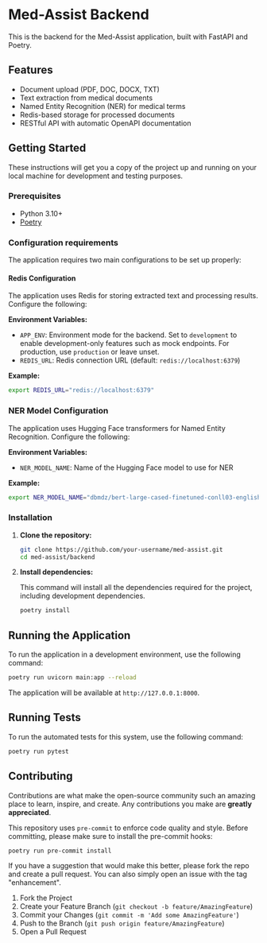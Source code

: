 # Med-Assist Backend

This is the backend for the Med-Assist application, built with FastAPI and Poetry.

## Features

* Document upload (PDF, DOC, DOCX, TXT)
* Text extraction from medical documents
* Named Entity Recognition (NER) for medical terms
* Redis-based storage for processed documents
* RESTful API with automatic OpenAPI documentation

## Getting Started

These instructions will get you a copy of the project up and running on your local machine for development and testing purposes.

### Prerequisites

* Python 3.10+
* [Poetry](https://python-poetry.org/docs/#installation)

### Configuration requirements

The application requires two main configurations to be set up properly:

#### Redis Configuration

The application uses Redis for storing extracted text and processing results. Configure the following:

**Environment Variables:**

* `APP_ENV`: Environment mode for the backend. Set to `development` to enable development-only features such as mock endpoints. For production, use `production` or leave unset.
* `REDIS_URL`: Redis connection URL (default: `redis://localhost:6379`)

**Example:**

```bash
export REDIS_URL="redis://localhost:6379"
```

### NER Model Configuration

The application uses Hugging Face transformers for Named Entity Recognition. Configure the following:

**Environment Variables:**

* `NER_MODEL_NAME`: Name of the Hugging Face model to use for NER

**Example:**

```bash
export NER_MODEL_NAME="dbmdz/bert-large-cased-finetuned-conll03-english"
```

### Installation

1. **Clone the repository:**

    ```bash
    git clone https://github.com/your-username/med-assist.git
    cd med-assist/backend
    ```

2. **Install dependencies:**

    This command will install all the dependencies required for the project, including development dependencies.

    ```bash
    poetry install
    ```

## Running the Application

To run the application in a development environment, use the following command:

```bash
poetry run uvicorn main:app --reload
```

The application will be available at `http://127.0.0.1:8000`.

## Running Tests

To run the automated tests for this system, use the following command:

```bash
poetry run pytest
```

## Contributing

Contributions are what make the open-source community such an amazing place to learn, inspire, and create. Any contributions you make are **greatly appreciated**.

This repository uses `pre-commit` to enforce code quality and style. Before committing, please make sure to install the pre-commit hooks:

```bash
poetry run pre-commit install
```

If you have a suggestion that would make this better, please fork the repo and create a pull request. You can also simply open an issue with the tag "enhancement".

1. Fork the Project
2. Create your Feature Branch (`git checkout -b feature/AmazingFeature`)
3. Commit your Changes (`git commit -m 'Add some AmazingFeature'`)
4. Push to the Branch (`git push origin feature/AmazingFeature`)
5. Open a Pull Request
